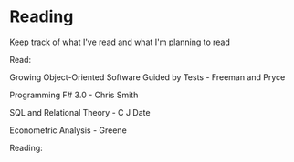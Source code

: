 # Reading
Keep track of what I've read and what I'm planning to read

Read:

Growing Object-Oriented Software Guided by Tests - Freeman and Pryce

Programming F# 3.0 - Chris Smith

SQL and Relational Theory - C J Date

Econometric Analysis - Greene


Reading:

